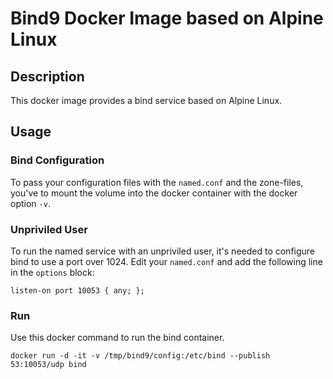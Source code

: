 # Bind9 Docker Image based on Alpine Linux

## Description

This docker image provides a bind service based on Alpine Linux.


## Usage

### Bind Configuration
To pass your configuration files with the `named.conf` and the zone-files, you've to mount the volume into
the docker container with the docker option `-v`.

### Unpriviled User
To run the named service with an unpriviled user, it's needed to configure bind to use a port over 1024.
Edit your `named.conf` and add the following line in the `options` block:
```
listen-on port 10053 { any; };
``` 

### Run
Use this docker command to run the bind container.
```
docker run -d -it -v /tmp/bind9/config:/etc/bind --publish 53:10053/udp bind
```

